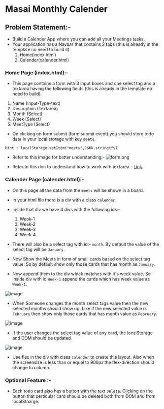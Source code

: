 # Masai Monthly Calender

## Problem Statement:-

- Build a Calender App where you can add all your Meetings tasks.
- Your application has a Navbar that contains 2 tabs (this is already in the template no need to build it).
  1. Home(index.html)
  2. Calender(calender.html)

### Home Page (index.html):-

- This page contains a form with 3 input boxes and one select tag and a textarea having the following fields (this is already in the template no need to build).

1. Name (Input-Type-text)
2. Description (Textarea)
3. Month (Select)
4. Week (Select)
5. MeetType (Select)

- On clicking on form submit (form submit event) you should store todo data in your local storage with key `meets`.

`Hint : localStorage.setItem("meets",JSON.stringify)`

- Refer to this image for better understanding:- ![form.png](https://masai-course.s3.ap-south-1.amazonaws.com/editor/uploads/2023-01-18/Screenshot%202023-01-18%20at%205.12.07%20PM_216301.png)

- Refer to this doc to understand how to work with textarea - [Link](https://developer.mozilla.org/en-US/docs/Web/HTML/Element/textarea).

### Calender Page (calender.html):-

- On this page all the data from the `meets` will be shown in a board.
- In your html file there is a div with a class `calender`.
- Inside that div we have 4 divs with the following ids:-

  1. Week-1
  2. Week-2
  3. Week-3
  4. Week-4

- There will also be a select tag with id:- `month`. By default the value of the select tag will be `January`.

- Now Show the Meets in form of small cards based on the select tag value. So by default show only those cards that has month as `January`.

- Now append them to the div whick matches with it's week value. So inside div with id `Week-1` append the cards which has week value as `Week-1`.

![image](https://masai-course.s3.ap-south-1.amazonaws.com/editor/uploads/2023-01-18/Screenshot%202023-01-18%20at%205.14.51%20PM_731513.png)

- When Someone changes the month select tags value then the new selected months should show up. Like if the new selected value is `February` then show only those cards that has month value as `February`.

![image](https://masai-course.s3.ap-south-1.amazonaws.com/editor/uploads/2023-01-18/Screenshot%202023-01-18%20at%205.15.48%20PM_393423.png)

- If the user changes the select tag value of any card, the localStorage and DOM should be updated.

![image](https://masai-course.s3.ap-south-1.amazonaws.com/editor/uploads/2023-01-18/Screenshot%202023-01-18%20at%205.16.09%20PM_659231.png)

- Use flex in the div with class `calender` to create this layout. Also when the screensize is less than or equal to 900px the flex-direction should change to column.

### Optional Feature :-

- Each todo card also has a button with the text `Delete`. Clicking on the button that perticular card should be deleted both from DOM and from localStoarge.
